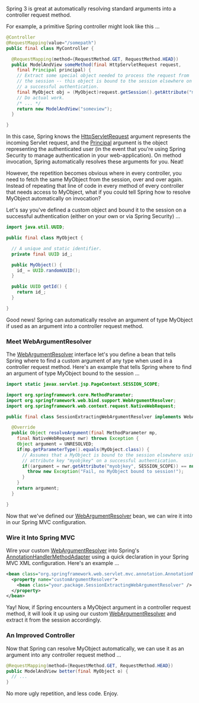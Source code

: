 Spring 3 is great at automatically resolving standard arguments into a controller request method.

For example, a primitive Spring controller might look like this ...

```java
@Controller
@RequestMapping(value="/somepath")
public final class MyController {

  @RequestMapping(method={RequestMethod.GET, RequestMethod.HEAD})
  public ModelAndView someMethod(final HttpServletRequest request,
    final Principal principal) {
    // Extract some special object needed to process the request from
    // the session -- this object is bound to the session elsewhere on
    // a successful authentication.
    final MyObject obj = (MyObject)request.getSession().getAttribute("myobjkey");
    // Do actual work.
    /* ... */
    return new ModelAndView("someview");
  }

}
```

In this case, Spring knows the [HttpServletRequest](http://download.oracle.com/javaee/6/api/javax/servlet/http/HttpServletRequest.html) argument represents the incoming Servlet request, and the [Principal](http://download.oracle.com/javase/6/docs/api/java/security/Principal.html) argument is the object representing the authenticated user (in the event that you're using Spring Security to manage authentication in your web-application).  On method invocation, Spring automatically resolves these arguments for you.  Neat!

However, the repetition becomes obvious where in every controller, you need to fetch the same MyObject from the session, over and over again.  Instead of repeating that line of code in every method of every controller that needs access to MyObject, what if you could tell Spring how to resolve MyObject automatically on invocation?

Let's say you've defined a custom object and bound it to the session on a successful authentication (either on your own or via Spring Security) ...

```java
import java.util.UUID;

public final class MyObject {

  // A unique and static identifier.
  private final UUID id_;

  public MyObject() {
    id_ = UUID.randomUUID();
  }

  public UUID getId() {
    return id_;
  }

}
```

Good news!  Spring can automatically resolve an argument of type MyObject if used as an argument into a controller request method.

### Meet WebArgumentResolver

The [WebArgumentResolver](http://static.springsource.org/spring/docs/3.0.x/javadoc-api/org/springframework/web/bind/support/WebArgumentResolver.html) interface let's you define a bean that tells Spring where to find a custom argument of any type when used in a controller request method.  Here's an example that tells Spring where to find an argument of type MyObject bound to the session ...

```java
import static javax.servlet.jsp.PageContext.SESSION_SCOPE;

import org.springframework.core.MethodParameter;
import org.springframework.web.bind.support.WebArgumentResolver;
import org.springframework.web.context.request.NativeWebRequest;

public final class SessionExtractingWebArgumentResolver implements WebArgumentResolver {

  @Override
  public Object resolveArgument(final MethodParameter mp,
    final NativeWebRequest nwr) throws Exception {
    Object argument = UNRESOLVED;
    if(mp.getParameterType().equals(MyObject.class)) {
      // Assumes that a MyObject is bound to the session elsewhere using
      // attribute key "myobjkey" on a successful authentication.
      if((argument = nwr.getAttribute("myobjkey", SESSION_SCOPE)) == null) {
        throw new Exception("Fail, no MyObject bound to session!");
      }
    }
    return argument;
  }

}
```

Now that we've defined our [WebArgumentResolver](http://static.springsource.org/spring/docs/3.0.x/javadoc-api/org/springframework/web/bind/support/WebArgumentResolver.html) bean, we can wire it into in our Spring MVC configuration.

### Wire it Into Spring MVC

Wire your custom [WebArgumentResolver](http://static.springsource.org/spring/docs/3.0.x/javadoc-api/org/springframework/web/bind/support/WebArgumentResolver.html) into Spring's [AnnotationHandlerMethodAdapter](http://static.springsource.org/spring/docs/3.0.x/javadoc-api/org/springframework/web/servlet/mvc/annotation/AnnotationMethodHandlerAdapter.html) using a quick declaration in your Spring MVC XML configuration.  Here's an example ...

```xml
<bean class="org.springframework.web.servlet.mvc.annotation.AnnotationMethodHandlerAdapter">
  <property name="customArgumentResolver">
    <bean class="your.package.SessionExtractingWebArgumentResolver" />
  </property>
</bean>
```

Yay!  Now, if Spring encounters a MyObject argument in a controller request method, it will look it up using our custom [WebArgumentResolver](http://static.springsource.org/spring/docs/3.0.x/javadoc-api/org/springframework/web/bind/support/WebArgumentResolver.html) and extract it from the session accordingly.

### An Improved Controller

Now that Spring can resolve MyObject automatically, we can use it as an argument into any controller request method ...

```java
@RequestMapping(method={RequestMethod.GET, RequestMethod.HEAD})
public ModelAndView better(final MyObject o) {
  // ...
}
```

No more ugly repetition, and less code.  Enjoy.

<!--- tags: java, spring, http -->